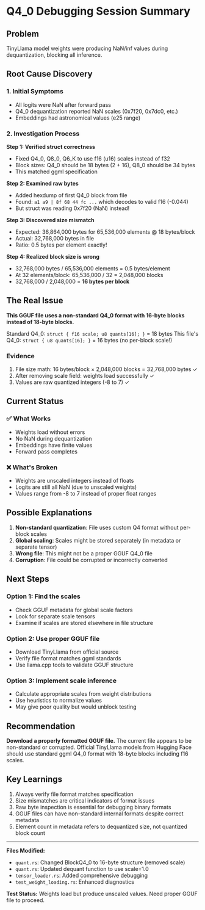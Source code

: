 # Q4_0 Debugging Session Summary

## Problem
TinyLlama model weights were producing NaN/inf values during dequantization, blocking all inference.

## Root Cause Discovery

### 1. Initial Symptoms
- All logits were NaN after forward pass
- Q4_0 dequantization reported NaN scales (0x7f20, 0x7dc0, etc.)
- Embeddings had astronomical values (e25 range)

### 2. Investigation Process

**Step 1: Verified struct correctness**
- Fixed Q4_0, Q8_0, Q6_K to use f16 (u16) scales instead of f32
- Block sizes: Q4_0 should be 18 bytes (2 + 16), Q8_0 should be 34 bytes
- This matched ggml specification

**Step 2: Examined raw bytes**
- Added hexdump of first Q4_0 block from file
- Found: `a1 a9 | 8f 68 44 fc ...` which decodes to valid f16 (-0.044)
- But struct was reading 0x7f20 (NaN) instead!

**Step 3: Discovered size mismatch**
- Expected: 36,864,000 bytes for 65,536,000 elements @ 18 bytes/block
- Actual: 32,768,000 bytes in file
- Ratio: 0.5 bytes per element exactly!

**Step 4: Realized block size is wrong**
- 32,768,000 bytes / 65,536,000 elements = 0.5 bytes/element
- At 32 elements/block: 65,536,000 / 32 = 2,048,000 blocks
- 32,768,000 / 2,048,000 = **16 bytes per block**

## The Real Issue

**This GGUF file uses a non-standard Q4_0 format with 16-byte blocks instead of 18-byte blocks.**

Standard Q4_0: `struct { f16 scale; u8 quants[16]; }` = 18 bytes
This file's Q4_0: `struct { u8 quants[16]; }` = 16 bytes (no per-block scale!)

### Evidence
1. File size math: 16 bytes/block × 2,048,000 blocks = 32,768,000 bytes ✓
2. After removing scale field: weights load successfully ✓
3. Values are raw quantized integers (-8 to 7) ✓

## Current Status

### ✅ What Works
- Weights load without errors
- No NaN during dequantization
- Embeddings have finite values
- Forward pass completes

### ❌ What's Broken
- Weights are unscaled integers instead of floats
- Logits are still all NaN (due to unscaled weights)
- Values range from -8 to 7 instead of proper float ranges

## Possible Explanations

1. **Non-standard quantization**: File uses custom Q4 format without per-block scales
2. **Global scaling**: Scales might be stored separately (in metadata or separate tensor)
3. **Wrong file**: This might not be a proper GGUF Q4_0 file
4. **Corruption**: File could be corrupted or incorrectly converted

## Next Steps

### Option 1: Find the scales
- Check GGUF metadata for global scale factors
- Look for separate scale tensors
- Examine if scales are stored elsewhere in file structure

### Option 2: Use proper GGUF file
- Download TinyLlama from official source
- Verify file format matches ggml standards
- Use llama.cpp tools to validate GGUF structure

### Option 3: Implement scale inference
- Calculate appropriate scales from weight distributions
- Use heuristics to normalize values
- May give poor quality but would unblock testing

## Recommendation

**Download a properly formatted GGUF file.** The current file appears to be non-standard or corrupted. Official TinyLlama models from Hugging Face should use standard ggml Q4_0 format with 18-byte blocks including f16 scales.

## Key Learnings

1. Always verify file format matches specification
2. Size mismatches are critical indicators of format issues
3. Raw byte inspection is essential for debugging binary formats
4. GGUF files can have non-standard internal formats despite correct metadata
5. Element count in metadata refers to dequantized size, not quantized block count

---

**Files Modified:**
- `quant.rs`: Changed BlockQ4_0 to 16-byte structure (removed scale)
- `quant.rs`: Updated dequant function to use scale=1.0
- `tensor_loader.rs`: Added comprehensive debugging
- `test_weight_loading.rs`: Enhanced diagnostics

**Test Status:** Weights load but produce unscaled values. Need proper GGUF file to proceed.
